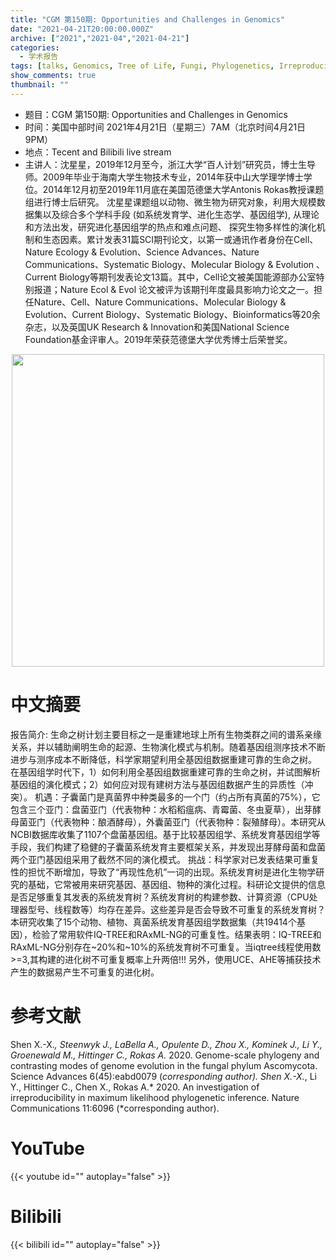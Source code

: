 ```yaml
---
title: "CGM 第150期: Opportunities and Challenges in Genomics"
date: "2021-04-21T20:00:00.000Z"
archive: ["2021","2021-04","2021-04-21"]
categories:
  - 学术报告
tags: [talks, Genomics, Tree of Life, Fungi, Phylogenetics, Irreproducibility]
show_comments: true
thumbnail: ""
---
```


- 题目：CGM 第150期: Opportunities and Challenges in Genomics
- 时间：美国中部时间 2021年4月21日（星期三）7AM（北京时间4月21日9PM）
- 地点：Tecent and Bilibili live stream
- 主讲人：沈星星，2019年12月至今，浙江大学“百人计划”研究员，博士生导师。2009年毕业于海南大学生物技术专业，2014年获中山大学理学博士学位。2014年12月初至2019年11月底在美国范德堡大学Antonis Rokas教授课题组进行博士后研究。
沈星星课题组以动物、微生物为研究对象，利用大规模数据集以及综合多个学科手段 (如系统发育学、进化生态学、基因组学), 从理论和方法出发，研究进化基因组学的热点和难点问题、 探究生物多样性的演化机制和生态因素。累计发表31篇SCI期刊论文，以第一或通讯作者身份在Cell、Nature Ecology & Evolution、Science Advances、Nature Communications、Systematic Biology、Molecular Biology & Evolution 、Current Biology等期刊发表论文13篇。其中，Cell论文被美国能源部办公室特别报道；Nature Ecol & Evol 论文被评为该期刊年度最具影响力论文之一。担任Nature、Cell、Nature Communications、Molecular Biology & Evolution、Current Biology、Systematic Biology、Bioinformatics等20余杂志，以及英国UK Research & Innovation和美国National Science Foundation基金评审人。2019年荣获范德堡大学优秀博士后荣誉奖。


<div align="center">
<img src="https://i.loli.net/2021/04/17/StJNOEpIhj75Zas.png" height=500>
</div>

# 中文摘要

报告简介:
生命之树计划主要目标之一是重建地球上所有生物类群之间的谱系亲缘关系，并以辅助阐明生命的起源、生物演化模式与机制。随着基因组测序技术不断进步与测序成本不断降低，科学家期望利用全基因组数据重建可靠的生命之树。
在基因组学时代下，1）如何利用全基因组数据重建可靠的生命之树，并试图解析基因组的演化模式；2）如何应对现有建树方法与基因组数据产生的异质性（冲突）。
机遇：子囊菌门是真菌界中种类最多的一个门（约占所有真菌的75%），它包含三个亚门：盘菌亚门（代表物种：水稻稻瘟病、青霉菌、冬虫夏草），出芽酵母菌亚门（代表物种：酿酒酵母），外囊菌亚门（代表物种：裂殖酵母）。本研究从NCBI数据库收集了1107个盘菌基因组。基于比较基因组学、系统发育基因组学等手段，我们构建了稳健的子囊菌系统发育主要框架关系，并发现出芽酵母菌和盘菌两个亚门基因组采用了截然不同的演化模式。
挑战：科学家对已发表结果可重复性的担忧不断增加，导致了“再现性危机”一词的出现。系统发育树是进化生物学研究的基础，它常被用来研究基因、基因组、物种的演化过程。科研论文提供的信息是否足够重复其发表的系统发育树？系统发育树的构建参数、计算资源（CPU处理器型号、线程数等）均存在差异。这些差异是否会导致不可重复的系统发育树？本研究收集了15个动物、植物、真菌系统发育基因组学数据集（共19414个基因），检验了常用软件IQ-TREE和RAxML-NG的可重复性。结果表明：IQ-TREE和RAxML-NG分别存在~20%和~10%的系统发育树不可重复。当iqtree线程使用数>=3,其构建的进化树不可重复概率上升两倍!!! 另外，使用UCE、AHE等捕获技术产生的数据易产生不可重复的进化树。



# 参考文献

Shen X.-X.*, Steenwyk J., LaBella A., Opulente D., Zhou X., Kominek J., Li Y., Groenewald M., Hittinger C., Rokas A.* 2020. Genome-scale phylogeny and contrasting modes of genome evolution in the fungal phylum Ascomycota. Science Advances 6(45):eabd0079 (*corresponding author).
Shen X.-X.*, Li Y., Hittinger C., Chen X., Rokas A.* 2020. An investigation of irreproducibility in maximum likelihood phylogenetic inference. Nature Communications 11:6096 (*corresponding author).

# YouTube

{{< youtube id="" autoplay="false" >}}

# Bilibili

{{< bilibili id="" autoplay="false" >}}

